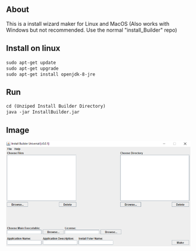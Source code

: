 About
-----
This is a install wizard maker for Linux and MacOS (Also works with Windows but not recommended. Use the normal "install_Builder" repo)

Install on linux
-----------------
```shell
sudo apt-get update
sudo apt-get upgrade
sudo apt-get install openjdk-8-jre
```

Run
---
```shell
cd (Unziped Install Builder Directory)
java -jar InstallBuilder.jar
```

Image
------
![Alt text](https://github.com/JudgeGlass/Install_Builder_Universal/blob/master/Images/Install_Builder_UniverslV0.0.1.PNG "Optional Title")
